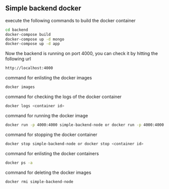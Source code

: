 ## Simple backend docker
execute the following commands to build the docker container
```bash
cd backend
docker-compose build 
docker-compose up -d mongo 
docker-compose up -d app
```

Now the backend is running on port 4000, you can check it by hitting the following url
```bash
http://localhost:4000
```

command for enlisting the docker images 
```bash
docker images
```

command for checking the logs of the docker container
```bash
docker logs <container id>
```

command for running the docker image
```bash
docker run -p 4000:4000 simple-backend-node or docker run -p 4000:4000 <image id>
```


command for stopping the docker container
```bash
docker stop simple-backend-node or docker stop <container id>
```

command for enlisting the docker containers 
```bash
docker ps -a
```

command for deleting the docker images 
```bash
docker rmi simple-backend-node
```
